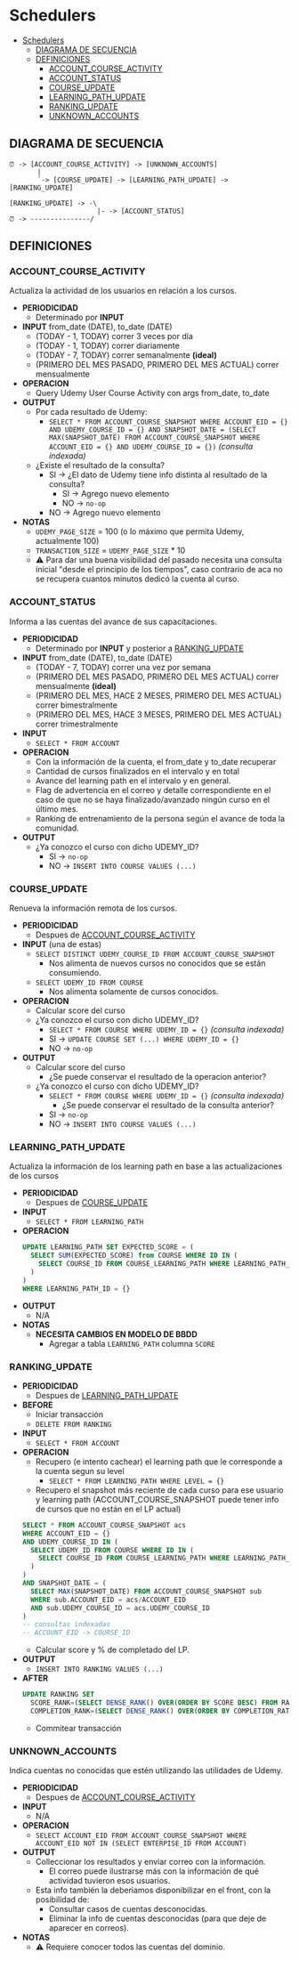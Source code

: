 # Schedulers

- [Schedulers](#schedulers)
  - [DIAGRAMA DE SECUENCIA](#diagrama-de-secuencia)
  - [DEFINICIONES](#definiciones)
    - [ACCOUNT_COURSE_ACTIVITY](#account_course_activity)
    - [ACCOUNT_STATUS](#account_status)
    - [COURSE_UPDATE](#course_update)
    - [LEARNING_PATH_UPDATE](#learning_path_update)
    - [RANKING_UPDATE](#ranking_update)
    - [UNKNOWN_ACCOUNTS](#unknown_accounts)

## DIAGRAMA DE SECUENCIA
```
⏰ -> [ACCOUNT_COURSE_ACTIVITY] -> [UNKNOWN_ACCOUNTS]
       |
       `-> [COURSE_UPDATE] -> [LEARNING_PATH_UPDATE] -> [RANKING_UPDATE]

[RANKING_UPDATE] -> -\
                      |- -> [ACCOUNT_STATUS]
⏰ -> ---------------/
```

## DEFINICIONES

### ACCOUNT_COURSE_ACTIVITY

Actualiza la actividad de los usuarios en relación a los cursos.

- **PERIODICIDAD**
  - Determinado por **INPUT**
- **INPUT** from_date (DATE), to_date (DATE)
  - (TODAY - 1, TODAY) correr 3 veces por día
  - (TODAY - 1, TODAY) correr diariamente
  - (TODAY - 7, TODAY) correr semanalmente **(ideal)**
  - (PRIMERO DEL MES PASADO, PRIMERO DEL MES ACTUAL) correr mensualmente
- **OPERACION**
  - Query Udemy User Course Activity con args from_date, to_date
- **OUTPUT**
  - Por cada resultado de Udemy:
    - `SELECT * FROM ACCOUNT_COURSE_SNAPSHOT WHERE ACCOUNT_EID = {} AND UDEMY_COURSE_ID = {} AND SNAPSHOT_DATE = (SELECT MAX(SNAPSHOT_DATE) FROM ACCOUNT_COURSE_SNAPSHOT WHERE ACCOUNT_EID = {} AND UDEMY_COURSE_ID = {})` *(consulta indexada)*
  - ¿Existe el resultado de la consulta?
    - SI -> ¿El dato de Udemy tiene info distinta al resultado de la consulta?
      - SI -> Agrego nuevo elemento
      - NO -> `no-op`
    - NO -> Agrego nuevo elemento
- **NOTAS**
  - `UDEMY_PAGE_SIZE` = 100 (o lo máximo que permita Udemy, actualmente 100)
  - `TRANSACTION_SIZE` = `UDEMY_PAGE_SIZE` * 10
  - ⚠️ Para dar una buena visibilidad del pasado necesita una consulta inicial "desde el principio de los tiempos", caso contrario de aca no se recupera cuantos minutos dedicó la cuenta al curso.

### ACCOUNT_STATUS

Informa a las cuentas del avance de sus capacitaciones.

- **PERIODICIDAD**
  - Determinado por **INPUT** y posterior a [RANKING_UPDATE](#ranking_update)
- **INPUT** from_date (DATE), to_date (DATE)
  - (TODAY - 7, TODAY) correr una vez por semana
  - (PRIMERO DEL MES PASADO, PRIMERO DEL MES ACTUAL) correr mensualmente **(ideal)**
  - (PRIMERO DEL MES, HACE 2 MESES, PRIMERO DEL MES ACTUAL) correr bimestralmente
  - (PRIMERO DEL MES, HACE 3 MESES, PRIMERO DEL MES ACTUAL) correr trimestralmente
- **INPUT**
  - `SELECT * FROM ACCOUNT` 
- **OPERACION**
  - Con la información de la cuenta, el from_date y to_date recuperar
  - Cantidad de cursos finalizados en el intervalo y en total
  - Avance del learning path en el intervalo y en general.
  - Flag de advertencia en el correo y detalle correspondiente en el caso de que no se haya finalizado/avanzado ningún curso en el último mes.
  -	Ranking de entrenamiento de la persona según el avance de toda la comunidad.
- **OUTPUT**
  - ¿Ya conozco el curso con dicho UDEMY_ID?
    - SI -> `no-op`
    - NO -> `INSERT INTO COURSE VALUES (...)`

### COURSE_UPDATE

Renueva la información remota de los cursos.

- **PERIODICIDAD**
  - Despues de [ACCOUNT_COURSE_ACTIVITY](#account_course_activity)
- **INPUT** (una de estas)
  - `SELECT DISTINCT UDEMY_COURSE_ID FROM ACCOUNT_COURSE_SNAPSHOT` 
    - Nos alimenta de nuevos cursos no conocidos que se están consumiendo.
  - `SELECT UDEMY_ID FROM COURSE`
    - Nos alimenta solamente de cursos conocidos.
- **OPERACION**
  - Calcular score del curso
  - ¿Ya conozco el curso con dicho UDEMY_ID?
    - `SELECT * FROM COURSE WHERE UDEMY_ID = {}` *(consulta indexada)*
    - SI -> `UPDATE COURSE SET (...) WHERE UDEMY_ID = {}`
    - NO -> `no-op`
- **OUTPUT**
  - Calcular score del curso
    - ¿Se puede conservar el resultado de la operacion anterior?
  - ¿Ya conozco el curso con dicho UDEMY_ID?
    - `SELECT * FROM COURSE WHERE UDEMY_ID = {}` *(consulta indexada)*
      - ¿Se puede conservar el resultado de la consulta anterior?
    - SI -> `no-op`
    - NO -> `INSERT INTO COURSE VALUES (...)`

### LEARNING_PATH_UPDATE

Actualiza la información de los learning path en base a las actualizaciones de los cursos

- **PERIODICIDAD**
  - Despues de [COURSE_UPDATE](#course_update)
- **INPUT**
  - `SELECT * FROM LEARNING_PATH`
- **OPERACION**
  ``` sql
  UPDATE LEARNING_PATH SET EXPECTED_SCORE = (
    SELECT SUM(EXPECTED_SCORE) from COURSE WHERE ID IN (
      SELECT COURSE_ID FROM COURSE_LEARNING_PATH WHERE LEARNING_PATH_ID = {}
    )
  )
  WHERE LEARNING_PATH_ID = {}
  ```
- **OUTPUT**
  - N/A
- **NOTAS**
  - **NECESITA CAMBIOS EN MODELO DE BBDD**
    - Agregar a tabla `LEARNING_PATH` columna `SCORE`

### RANKING_UPDATE

- **PERIODICIDAD**
  - Despues de [LEARNING_PATH_UPDATE](#learning_path_update)
- **BEFORE**
  - Iniciar transacción
  - `DELETE FROM RANKING` 
- **INPUT**
  - `SELECT * FROM ACCOUNT` 
- **OPERACION**
  - Recupero (e intento cachear) el learning path que le corresponde a la cuenta segun su level
    - `SELECT * FROM LEARNING_PATH WHERE LEVEL = {}` 
  - Recupero el snapshot más reciente de cada curso para ese usuario y learning path (ACCOUNT_COURSE_SNAPSHOT puede tener info de cursos que no están en el LP actual)
  ``` sql
  SELECT * FROM ACCOUNT_COURSE_SNAPSHOT acs 
  WHERE ACCOUNT_EID = {}
  AND UDEMY_COURSE_ID IN (
    SELECT UDEMY_ID FROM COURSE WHERE ID IN (
      SELECT COURSE_ID FROM COURSE_LEARNING_PATH WHERE LEARNING_PATH_ID = {}
    )
  )
  AND SNAPSHOT_DATE = (
    SELECT MAX(SNAPSHOT_DATE) FROM ACCOUNT_COURSE_SNAPSHOT sub
    WHERE sub.ACCOUNT_EID = acs/ACCOUNT_EID
    AND sub.UDEMY_COURSE_ID = acs.UDEMY_COURSE_ID
  )
  -- consultas indexadas
  -- ACCOUNT_EID -> COURSE_ID
  ``` 
  - Calcular score y % de completado del LP.
- **OUTPUT**
  - `INSERT INTO RANKING VALUES (...)`
- **AFTER**
  ``` sql
  UPDATE RANKING SET 
    SCORE_RANK=(SELECT DENSE_RANK() OVER(ORDER BY SCORE DESC) FROM RANKING),
    COMPLETION_RANK=(SELECT DENSE_RANK() OVER(ORDER BY COMPLETION_RATIO DESC, SCORE DESC) FROM RANKING)
  ```
  - Commitear transacción

### UNKNOWN_ACCOUNTS

Indica cuentas no conocidas que estén utilizando las utilidades de Udemy.

- **PERIODICIDAD**
  - Despues de [ACCOUNT_COURSE_ACTIVITY](#account_course_activity)
- **INPUT**
  - N/A
- **OPERACION**
  - `SELECT ACCOUNT_EID FROM ACCOUNT_COURSE_SNAPSHOT WHERE ACCOUNT_EID NOT IN (SELECT ENTERPISE_ID FROM ACCOUNT)` 
- **OUTPUT**
  - Colleccionar los resultados y enviar correo con la información.
    - El correo puede ilustrarse más con la información de qué actividad tuvieron esos usuarios.
  - Esta info también la deberiamos disponibilizar en el front, con la posibilidad de:
    - Consultar casos de cuentas desconocidas.
    - Eliminar la info de cuentas desconocidas (para que deje de aparecer en correos).
- **NOTAS**
  - ⚠️ Requiere conocer todos las cuentas del dominio.
